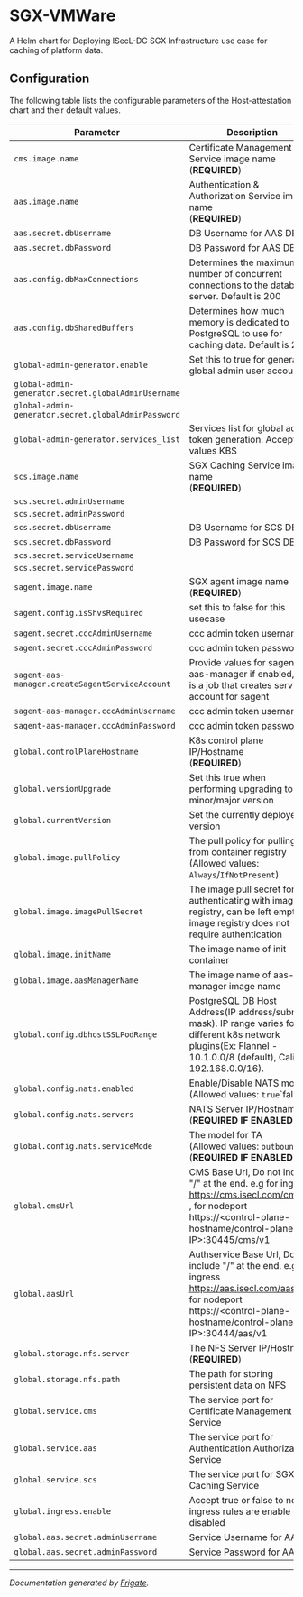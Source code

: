 
SGX-VMWare
===========

A Helm chart for Deploying ISecL-DC SGX Infrastructure use case for caching of platform data.


## Configuration

The following table lists the configurable parameters of the Host-attestation chart and their default values.

| Parameter                | Description             | Default        |
| ------------------------ | ----------------------- | -------------- |
| `cms.image.name` | Certificate Management Service image name<br> (**REQUIRED**) | `"<user input>"` |
| `aas.image.name` | Authentication & Authorization Service image name<br> (**REQUIRED**) | `"<user input>"` |
| `aas.secret.dbUsername` | DB Username for AAS DB | `null` |
| `aas.secret.dbPassword` | DB Password for AAS DB | `null` |
| `aas.config.dbMaxConnections` | Determines the maximum number of concurrent connections to the database server. Default is 200 | `200` |
| `aas.config.dbSharedBuffers` | Determines how much memory is dedicated to PostgreSQL to use for caching data. Default is 2GB | `"2GB"` |
| `global-admin-generator.enable` | Set this to true for generating global admin user account | `false` |
| `global-admin-generator.secret.globalAdminUsername` |  | `null` |
| `global-admin-generator.secret.globalAdminPassword` |  | `null` |
| `global-admin-generator.services_list` | Services list for global admin token generation. Accepted values KBS | `["KBS"]` |
| `scs.image.name` | SGX Caching Service image name<br> (**REQUIRED**) | `"<user input>"` |
| `scs.secret.adminUsername` |  | `"<user input>"` |
| `scs.secret.adminPassword` |  | `"<user input>"` |
| `scs.secret.dbUsername` | DB Username for SCS DB | `"<user input>"` |
| `scs.secret.dbPassword` | DB Password for SCS DB | `"<user input>"` |
| `scs.secret.serviceUsername` |  | `"<user input>"` |
| `scs.secret.servicePassword` |  | `"<user input>"` |
| `sagent.image.name` | SGX agent image name<br> (**REQUIRED**) | `"<user input>"` |
| `sagent.config.isShvsRequired` | set this to false for this usecase | `"false"` |
| `sagent.secret.cccAdminUsername` | ccc admin token username | `"<user input>"` |
| `sagent.secret.cccAdminPassword` | ccc admin token password | `"<user input>"` |
| `sagent-aas-manager.createSagentServiceAccount` | Provide values for sagent-aas-manager if enabled, this is a job that creates service account for sagent | `null` |
| `sagent-aas-manager.cccAdminUsername` | ccc admin token username | `"<user input>"` |
| `sagent-aas-manager.cccAdminPassword` | ccc admin token password | `"<user input>"` |
| `global.controlPlaneHostname` | K8s control plane IP/Hostname<br> (**REQUIRED**) | `"<user input>"` |
| `global.versionUpgrade` | Set this true when performing upgrading to next minor/major version | `false` |
| `global.currentVersion` | Set the currently deployed version | `null` |
| `global.image.pullPolicy` | The pull policy for pulling from container registry (Allowed values: `Always`/`IfNotPresent`) | `"Always"` |
| `global.image.imagePullSecret` | The image pull secret for authenticating with image registry, can be left empty if image registry does not require authentication | `null` |
| `global.image.initName` | The image name of init container | `"<user input>"` |
| `global.image.aasManagerName` | The image name of aas-manager image name | `"<user input>"` |
| `global.config.dbhostSSLPodRange` | PostgreSQL DB Host Address(IP address/subnet-mask). IP range varies for different k8s network plugins(Ex: Flannel - 10.1.0.0/8 (default), Calico - 192.168.0.0/16). | `"10.1.0.0/8"` |
| `global.config.nats.enabled` | Enable/Disable NATS mode<br> (Allowed values: `true`\`false`) | `false` |
| `global.config.nats.servers` | NATS Server IP/Hostname<br> (**REQUIRED IF ENABLED**) | `"<user input>"` |
| `global.config.nats.serviceMode` | The model for TA<br> (Allowed values: `outbound`)<br> (**REQUIRED IF ENABLED**) | `"<user input>"` |
| `global.cmsUrl` | CMS Base Url, Do not include "/" at the end. e.g for ingress https://cms.isecl.com/cms/v2 , for nodeport https://<control-plane-hostname/control-plane-IP>:30445/cms/v1 | `"<user input>"` |
| `global.aasUrl` | Authservice Base Url, Do not include "/" at the end. e.g for ingress https://aas.isecl.com/aas/v1 , for nodeport https://<control-plane-hostname/control-plane-IP>:30444/aas/v1 | `"<user input>"` |
| `global.storage.nfs.server` | The NFS Server IP/Hostname<br> (**REQUIRED**) | `"<user input>"` |
| `global.storage.nfs.path` | The path for storing persistent data on NFS | `"/mnt/nfs_share"` |
| `global.service.cms` | The service port for Certificate Management Service | `30445` |
| `global.service.aas` | The service port for Authentication Authorization Service | `30444` |
| `global.service.scs` | The service port for SGX Caching Service | `30502` |
| `global.ingress.enable` | Accept true or false to notify ingress rules are enable or disabled | `false` |
| `global.aas.secret.adminUsername` | Service Username for AAS | `null` |
| `global.aas.secret.adminPassword` | Service Password for AAS | `null` |



---
_Documentation generated by [Frigate](https://frigate.readthedocs.io)._

